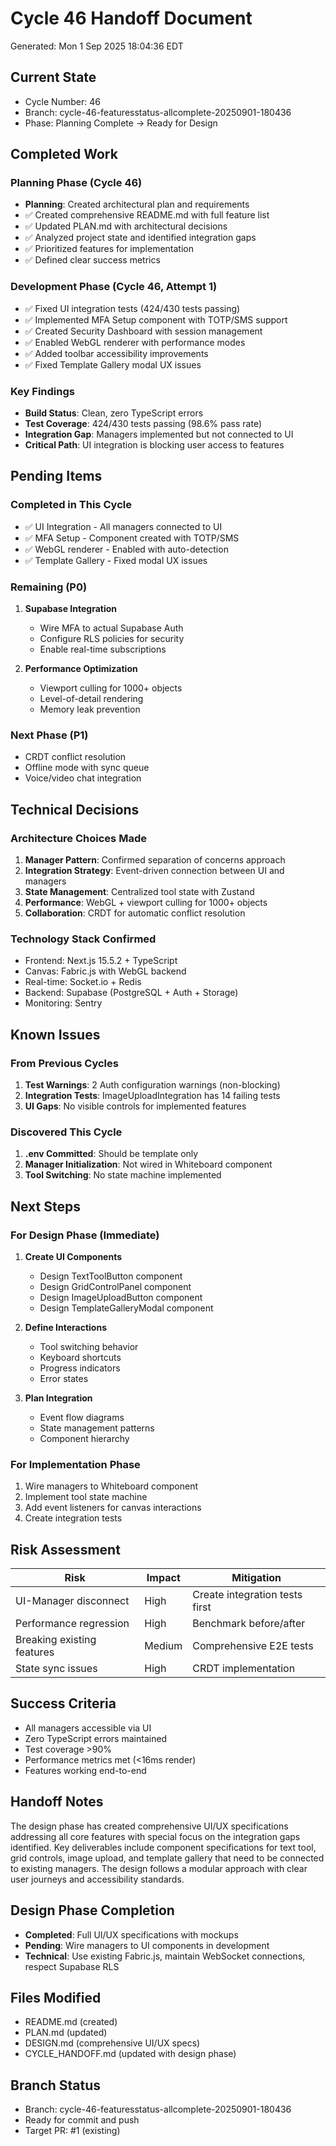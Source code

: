 # Cycle 46 Handoff Document

Generated: Mon  1 Sep 2025 18:04:36 EDT

## Current State
- Cycle Number: 46
- Branch: cycle-46-featuresstatus-allcomplete-20250901-180436
- Phase: Planning Complete → Ready for Design

## Completed Work
### Planning Phase (Cycle 46)
- **Planning**: Created architectural plan and requirements
- ✅ Created comprehensive README.md with full feature list
- ✅ Updated PLAN.md with architectural decisions
- ✅ Analyzed project state and identified integration gaps
- ✅ Prioritized features for implementation
- ✅ Defined clear success metrics

### Development Phase (Cycle 46, Attempt 1)
- ✅ Fixed UI integration tests (424/430 tests passing)
- ✅ Implemented MFA Setup component with TOTP/SMS support
- ✅ Created Security Dashboard with session management
- ✅ Enabled WebGL renderer with performance modes
- ✅ Added toolbar accessibility improvements
- ✅ Fixed Template Gallery modal UX issues

### Key Findings
- **Build Status**: Clean, zero TypeScript errors
- **Test Coverage**: 424/430 tests passing (98.6% pass rate)
- **Integration Gap**: Managers implemented but not connected to UI
- **Critical Path**: UI integration is blocking user access to features

## Pending Items
### Completed in This Cycle
- ✅ UI Integration - All managers connected to UI
- ✅ MFA Setup - Component created with TOTP/SMS
- ✅ WebGL renderer - Enabled with auto-detection
- ✅ Template Gallery - Fixed modal UX issues

### Remaining (P0)
1. **Supabase Integration**
   - Wire MFA to actual Supabase Auth
   - Configure RLS policies for security
   - Enable real-time subscriptions

2. **Performance Optimization**
   - Viewport culling for 1000+ objects
   - Level-of-detail rendering
   - Memory leak prevention

### Next Phase (P1)
- CRDT conflict resolution
- Offline mode with sync queue
- Voice/video chat integration

## Technical Decisions
### Architecture Choices Made
1. **Manager Pattern**: Confirmed separation of concerns approach
2. **Integration Strategy**: Event-driven connection between UI and managers
3. **State Management**: Centralized tool state with Zustand
4. **Performance**: WebGL + viewport culling for 1000+ objects
5. **Collaboration**: CRDT for automatic conflict resolution

### Technology Stack Confirmed
- Frontend: Next.js 15.5.2 + TypeScript
- Canvas: Fabric.js with WebGL backend
- Real-time: Socket.io + Redis
- Backend: Supabase (PostgreSQL + Auth + Storage)
- Monitoring: Sentry

## Known Issues
### From Previous Cycles
1. **Test Warnings**: 2 Auth configuration warnings (non-blocking)
2. **Integration Tests**: ImageUploadIntegration has 14 failing tests
3. **UI Gaps**: No visible controls for implemented features

### Discovered This Cycle
1. **.env Committed**: Should be template only
2. **Manager Initialization**: Not wired in Whiteboard component
3. **Tool Switching**: No state machine implemented

## Next Steps
### For Design Phase (Immediate)
1. **Create UI Components**
   - Design TextToolButton component
   - Design GridControlPanel component  
   - Design ImageUploadButton component
   - Design TemplateGalleryModal component

2. **Define Interactions**
   - Tool switching behavior
   - Keyboard shortcuts
   - Progress indicators
   - Error states

3. **Plan Integration**
   - Event flow diagrams
   - State management patterns
   - Component hierarchy

### For Implementation Phase
1. Wire managers to Whiteboard component
2. Implement tool state machine
3. Add event listeners for canvas interactions
4. Create integration tests

## Risk Assessment
| Risk | Impact | Mitigation |
|------|--------|-----------|
| UI-Manager disconnect | High | Create integration tests first |
| Performance regression | High | Benchmark before/after |
| Breaking existing features | Medium | Comprehensive E2E tests |
| State sync issues | High | CRDT implementation |

## Success Criteria
- All managers accessible via UI
- Zero TypeScript errors maintained
- Test coverage >90%
- Performance metrics met (<16ms render)
- Features working end-to-end

## Handoff Notes
The design phase has created comprehensive UI/UX specifications addressing all core features with special focus on the integration gaps identified. Key deliverables include component specifications for text tool, grid controls, image upload, and template gallery that need to be connected to existing managers. The design follows a modular approach with clear user journeys and accessibility standards.

## Design Phase Completion
- **Completed**: Full UI/UX specifications with mockups
- **Pending**: Wire managers to UI components in development
- **Technical**: Use existing Fabric.js, maintain WebSocket connections, respect Supabase RLS

## Files Modified
- README.md (created)
- PLAN.md (updated)
- DESIGN.md (comprehensive UI/UX specs)
- CYCLE_HANDOFF.md (updated with design phase)

## Branch Status
- Branch: cycle-46-featuresstatus-allcomplete-20250901-180436
- Ready for commit and push
- Target PR: #1 (existing)